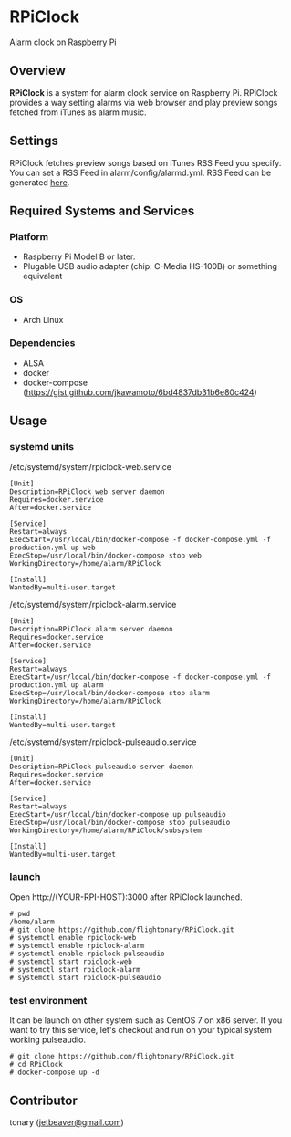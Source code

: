 # RPiClock

Alarm clock on Raspberry Pi

## Overview
**RPiClock** is a system for alarm clock service on Raspberry Pi. RPiClock provides a way setting alarms via web browser and play preview songs fetched from iTunes as alarm music.

## Settings
RPiClock fetches preview songs based on iTunes RSS Feed you specify. You can set a RSS Feed in alarm/config/alarmd.yml. RSS Feed can be generated [here](https://rss.itunes.apple.com/).

## Required Systems and Services
### Platform
- Raspberry Pi Model B or later.
- Plugable USB audio adapter (chip: C-Media HS-100B) or something equivalent

### OS
- Arch Linux

### Dependencies
- ALSA
- docker
- docker-compose (https://gist.github.com/jkawamoto/6bd4837db31b6e80c424)

## Usage
### systemd units
/etc/systemd/system/rpiclock-web.service

    [Unit]
    Description=RPiClock web server daemon
    Requires=docker.service
    After=docker.service

    [Service]
    Restart=always
    ExecStart=/usr/local/bin/docker-compose -f docker-compose.yml -f production.yml up web
    ExecStop=/usr/local/bin/docker-compose stop web
    WorkingDirectory=/home/alarm/RPiClock

    [Install]
    WantedBy=multi-user.target

/etc/systemd/system/rpiclock-alarm.service

    [Unit]
    Description=RPiClock alarm server daemon
    Requires=docker.service
    After=docker.service

    [Service]
    Restart=always
    ExecStart=/usr/local/bin/docker-compose -f docker-compose.yml -f production.yml up alarm
    ExecStop=/usr/local/bin/docker-compose stop alarm
    WorkingDirectory=/home/alarm/RPiClock

    [Install]
    WantedBy=multi-user.target

/etc/systemd/system/rpiclock-pulseaudio.service

    [Unit]
    Description=RPiClock pulseaudio server daemon
    Requires=docker.service
    After=docker.service

    [Service]
    Restart=always
    ExecStart=/usr/local/bin/docker-compose up pulseaudio
    ExecStop=/usr/local/bin/docker-compose stop pulseaudio
    WorkingDirectory=/home/alarm/RPiClock/subsystem

    [Install]
    WantedBy=multi-user.target

### launch
Open http://(YOUR-RPI-HOST):3000 after RPiClock launched.

    # pwd
    /home/alarm
    # git clone https://github.com/flightonary/RPiClock.git
    # systemctl enable rpiclock-web
    # systemctl enable rpiclock-alarm
    # systemctl enable rpiclock-pulseaudio
    # systemctl start rpiclock-web
    # systemctl start rpiclock-alarm
    # systemctl start rpiclock-pulseaudio

### test environment
It can be launch on other system such as CentOS 7 on x86 server. If you want to try this service, let's checkout and run on your typical system working pulseaudio.

    # git clone https://github.com/flightonary/RPiClock.git
    # cd RPiClock
    # docker-compose up -d

## Contributor
tonary (jetbeaver@gmail.com)
